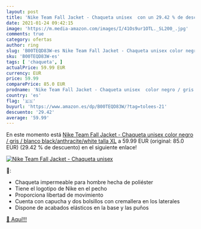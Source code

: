 ```yaml
---
layout: post
title: 'Nike Team Fall Jacket - Chaqueta unisex  con un 29.42 % de descuento'
date: 2021-01-24 09:42:15
image: 'https://m.media-amazon.com/images/I/41Os9ur1OTL._SL200_.jpg'
comments: true
category: ofertas
author: ring
slug: 'B00TEQD83W-es Nike Team Fall Jacket - Chaqueta unisex color negro / gris...'
sku: 'B00TEQD83W-es'
tags: [ 'chaqueta', ]
actualPrice: 59.99 EUR
currency: EUR
price: 59.99
comparePrice: 85.0 EUR
prodname: 'Nike Team Fall Jacket - Chaqueta unisex  color negro / gris / blanco  black/anthracite/white   talla XL'
country: 'es'
flag: '🇪🇸'
buyurl: 'https://www.amazon.es/dp/B00TEQD83W/?tag=tolees-21'
descuento: '29.42'
average: '59.99'
---
```


En este momento está [Nike Team Fall Jacket - Chaqueta unisex  color negro / gris / blanco  black/anthracite/white   talla XL](https://www.amazon.es/dp/B00TEQD83W/?tag=tolees-21) a 59.99 EUR (original: 85.0 EUR) (29.42 %  de descuento) en el siguiente enlace!

[![Nike Team Fall Jacket - Chaqueta unisex ](https://m.media-amazon.com/images/I/41Os9ur1OTL._SL200_.jpg)](https://www.amazon.es/dp/B00TEQD83W/?tag=tolees-21)

🔎:

- Chaqueta impermeable para hombre hecha de poliéster
- Tiene el logotipo de Nike en el pecho
- Proporciona libertad de movimiento
- Cuenta con capucha y dos bolsillos con cremallera en los laterales
- Dispone de acabados elásticos en la base y las puños

[🛒 Aquí!!!](https://www.amazon.es/dp/B00TEQD83W/?tag=tolees-21)
